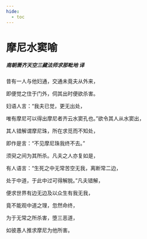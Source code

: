```yaml
---
hide:
  - toc
---
```


# **摩尼水窦喻**

##### 南朝萧齐天空三藏法师求那毗地 译

昔有一人与他妇通，交通未竟夫从外来，

即便觉之住于门外，伺其出时便欲杀害。

妇语人言：“我夫已觉，更无出处，

唯有摩尼可以得出摩尼者齐云水窦孔也。”欲令其人从水窦出，

其人错解谓摩尼珠，所在求觅而不知处，

即作是言：“不见摩尼珠我终不去。”

须臾之间为其所杀。凡夫之人亦复如是，

有人语言：“生死之中无常苦空无我，离断常二边，

处于中道，于此中过可得解脱。”凡夫错解，

便求世界有边无边及以众生有我无我，

竟不能观中道之理，忽然命终，

为于无常之所杀害，堕三恶道，

如彼愚人推求摩尼为他所害。